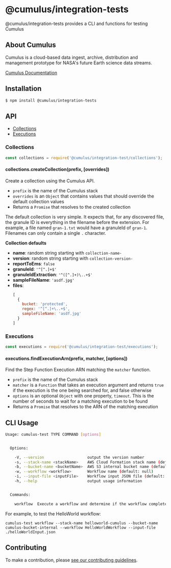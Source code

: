 # @cumulus/integration-tests

@cumulus/integration-tests provides a CLI and functions for testing Cumulus

## About Cumulus

Cumulus is a cloud-based data ingest, archive, distribution and management
prototype for NASA's future Earth science data streams.

[Cumulus Documentation](https://nasa.github.io/cumulus)

## Installation

```sh
$ npm install @cumulus/integration-tests
```

## API

- [Collections](#collections)
- [Executions](#executions)

### Collections

```js
const collections = require('@cumulus/integration-test/collections');
```

#### collections.createCollection(prefix, [overrides])

Create a collection using the Cumulus API.

- `prefix` is the name of the Cumulus stack
- `overrides` is an `Object` that contains values that should override the
  default collection values
- Returns a `Promise` that resolves to the created collection

The default collection is very simple. It expects that, for any discovered file,
the granule ID is everything in the filename before the extension. For example,
a file named `gran-1.txt` would have a granuleId of `gran-1`. Filenames can only
contain a single `.` character.

**Collection defaults**

- **name**: random string starting with `collection-name-`
- **version**: random string starting with `collection-version-`
- **reportToEms**: `false`
- **granuleId**: `'^[^.]+$'`
- **granuleIdExtraction**: `'^([^.]+)\..+$'`
- **sampleFileName**: `'asdf.jpg'`
- **files**:
  ```js
  [
    {
      bucket: 'protected',
      regex: '^[^.]+\..+$',
      sampleFileName: 'asdf.jpg'
    }
  ]
  ```

### Executions

```js
const executions = require('@cumulus/integration-test/executions');
```

#### executions.findExecutionArn(prefix, matcher, [options])

Find the Step Function Execution ARN matching the `matcher` function.

- `prefix` is the name of the Cumulus stack
- `matcher` is a `Function` that takes an execution argument and returns `true`
  if the execution is the one being searched for, and false otherwise
- `options` is an optional `Object` with one property, `timeout`. This is the
  number of seconds to wait for a matching execution to be found
- Returns a `Promise` that resolves to the ARN of the matching execution

## CLI Usage

```bash
Usage: cumulus-test TYPE COMMAND [options]


  Options:

    -V, --version                   output the version number
    -s, --stack-name <stackName>    AWS Cloud Formation stack name (default: null)
    -b, --bucket-name <bucketName>  AWS S3 internal bucket name (default: null)
    -w, --workflow <workflow>       Workflow name (default: null)
    -i, --input-file <inputFile>    Workflow input JSON file (default: null)
    -h, --help                      output usage information


  Commands:

    workflow  Execute a workflow and determine if the workflow completes successfully
```

For example, to test the HelloWorld workflow:

`cumulus-test workflow --stack-name helloworld-cumulus --bucket-name cumulus-bucket-internal --workflow HelloWorldWorkflow --input-file ./helloWorldInput.json`

## Contributing

To make a contribution, please [see our contributing guidelines](https://github.com/nasa/cumulus/blob/master/CONTRIBUTING.md).
